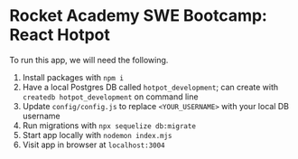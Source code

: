 # Rocket Academy SWE Bootcamp: React Hotpot

To run this app, we will need the following.

1. Install packages with `npm i`
2. Have a local Postgres DB called `hotpot_development`; can create with `createdb hotpot_development` on command line
3. Update `config/config.js` to replace `<YOUR_USERNAME>` with your local DB username
4. Run migrations with `npx sequelize db:migrate`
5. Start app locally with `nodemon index.mjs`
6. Visit app in browser at `localhost:3004`

